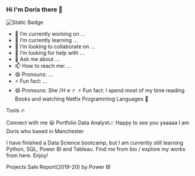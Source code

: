 ### Hi I'm Doris there 👋
![Static Badge](https://img.shields.io/badge/:badgeContent?label=Profile%20Views&labelColor=hex&color=hsl)


- 🔭 I’m currently working on ...
- 🌱 I’m currently learning ...
- 👯 I’m looking to collaborate on ...
- 🤔 I’m looking for help with ...
- 💬 Ask me about ...
- 📫 How to reach me: ...
- 😄 Pronouns: ...
- ⚡ Fun fact: ...
- 😄 Pronouns: She /Ｈｅｒ ⚡ Fun fact: I spend most of my time reading Books and watching Netfix Programming Languages 🚀

Tools 🔥



Connect with me 😃
Portfolio
Data Analyst📈
Happy to see you yaaaaa I am Doris who based in Manchester

I have finished a Data Science bootcamp, but I am currently still learning Python, SQL, Power BI and Tableau. Find me from bio / explore my works from here. Enjoy!

Projects
Sale Report(2019-20) by Power BI


